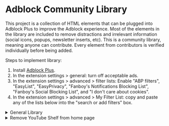 # Adblock Community Library
This project is a collection of HTML elements that can be plugged into Adblock Plus to improve the Adblock experience. Most of the elements in the library are included to remove distractions and irrelevant information (social icons, popups, newsletter inserts, etc). This is a community library, meaning anyone can contribute. Every element from contributors is verified individually before being added.

Steps to implement library:
1. Install [Adblock Plus](https://chrome.google.com/webstore/detail/adblock-plus-free-ad-bloc/cfhdojbkjhnklbpkdaibdccddilifddb).
2. In the extension settings > general: turn off acceptable ads.
3. In the extension settings > advanced > filter lists: Enable "ABP filters", "EasyList", "EasyPrivacy", "Fanboy's Notifications Blocking List", "Fanboy's Social Blocking List", and "I don't care about cookies".
4. In the extension settings > advanced > My Filter List: copy and paste any of the lists below into the "search or add filters" box.


<details>
  <summary>General Library</summary>
  1. Temp
</details>
<details>
<summary>Remove YouTube Shelf from home page</summary>
  1. youtube.com##.style-scope.ytd-rich-shelf-renderer
</details>
